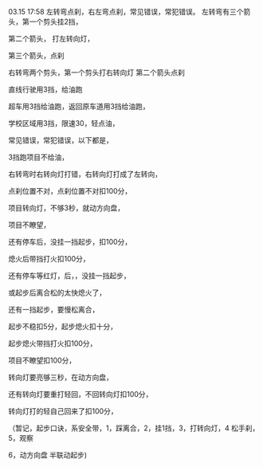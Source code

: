 03.15 17:58
左转弯点刹，右左弯点刹，常见错误，常犯错误。
左转弯有三个箭头，第一个剪头挂2挡，

第二个箭头，
打左转向灯，

第三个箭头，点刹

右转弯两个剪头，第一个剪头打右转向灯
第二个箭头点刹


直线行驶用3挡，给油跑

超车用3挡给油跑，返回原车道用3挡给油跑，

学校区域用3挡，限速30，轻点油，

常见错误，常犯错误，以下都是，

3挡跑项目不给油，

右转弯时右转向灯打错，右转向灯打成了左转向，

点刹位置不对，点刹位置不对扣100分，

项目转向灯，不够3秒，就动方向盘，

项目不瞭望，

还有停车后，没挂一挡起步，扣100分，

熄火后带挡打火扣100分，

还有停车等红灯，后，，没挂一挡起步，

或起步后离合松的太快熄火了，

还有一挡起步，要慢松离合，

起步不稳扣5分，起步熄火扣十分，

起步熄火带挡打火扣100分，


项目不瞭望扣100分，

转向灯要亮够三秒，在动方向盘，

还有转向灯要重打轻回，不回转向灯扣100分，

转向灯打的轻自己回来了扣100分，


（暂记，起步口诀，系安全带，1，踩离合，2，挂1挡，3，打转向灯，4 松手刹，5，观察  

 6，动方向盘  半联动起步)






















